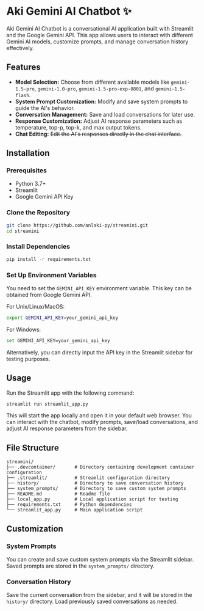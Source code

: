 # Aki Gemini AI Chatbot :sparkles:

Aki Gemini AI Chatbot is a conversational AI application built with Streamlit and the Google Gemini API. This app allows users to interact with different Gemini AI models, customize prompts, and manage conversation history effectively.

## Features

- **Model Selection:** Choose from different available models like `gemini-1.5-pro`, `gemini-1.0-pro`, `gemini-1.5-pro-exp-0801`, and `gemini-1.5-flash`.
- **System Prompt Customization:** Modify and save system prompts to guide the AI's behavior.
- **Conversation Management:** Save and load conversations for later use.
- **Response Customization:** Adjust AI response parameters such as temperature, top-p, top-k, and max output tokens.
- **Chat Editing:** ~~Edit the AI's responses directly in the chat interface.~~

## Installation

### Prerequisites

- Python 3.7+
- Streamlit
- Google Gemini API Key

### Clone the Repository

```bash
git clone https://github.com/anlaki-py/streamini.git
cd streamini
```

### Install Dependencies

```bash
pip install -r requirements.txt
```

### Set Up Environment Variables

You need to set the `GEMINI_API_KEY` environment variable. This key can be obtained from Google Gemini API.

For Unix/Linux/MacOS:

```bash
export GEMINI_API_KEY=your_gemini_api_key
```

For Windows:

```bash
set GEMINI_API_KEY=your_gemini_api_key
```

Alternatively, you can directly input the API key in the Streamlit sidebar for testing purposes.

## Usage

Run the Streamlit app with the following command:

```bash
streamlit run streamlit_app.py
```

This will start the app locally and open it in your default web browser. You can interact with the chatbot, modify prompts, save/load conversations, and adjust AI response parameters from the sidebar.

## File Structure

```plaintext
streamini/
├── .devcontainer/       # Directory containing development container configuration
├── .streamlit/          # Streamlit configuration directory
├── history/             # Directory to save conversation history
├── system_prompts/      # Directory to save custom system prompts
├── README.md            # Readme file
├── local_app.py         # Local application script for testing
├── requirements.txt     # Python dependencies
└── streamlit_app.py     # Main application script
```

## Customization

### System Prompts

You can create and save custom system prompts via the Streamlit sidebar. Saved prompts are stored in the `system_prompts/` directory.

### Conversation History

Save the current conversation from the sidebar, and it will be stored in the `history/` directory. Load previously saved conversations as needed.
